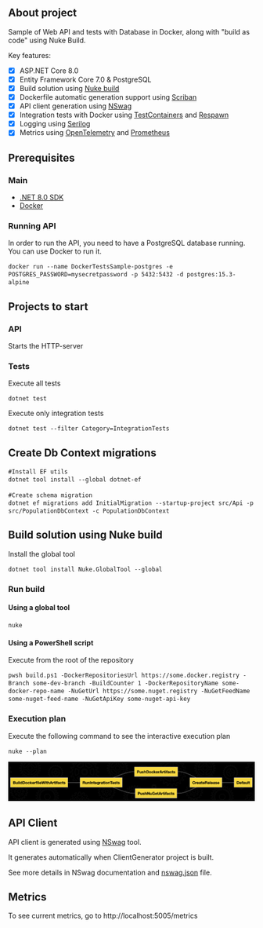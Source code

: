 ## About project
Sample of Web API and tests with Database in Docker, along with "build as code" using Nuke Build.

Key features:
- [x] ASP.NET Core 8.0
- [x] Entity Framework Core 7.0 & PostgreSQL
- [x] Build solution using [Nuke build](https://nuke.build)
- [x] Dockerfile automatic generation support using [Scriban](https://github.com/scriban/scriban)
- [x] API client generation using [NSwag](https://github.com/RicoSuter/NSwag)
- [x] Integration tests with Docker using [TestContainers](https://github.com/testcontainers/testcontainers-dotnet) and [Respawn](https://github.com/jbogard/Respawn)
- [x] Logging using [Serilog](https://serilog.net)
- [x] Metrics using [OpenTelemetry](https://opentelemetry.io) and [Prometheus](https://prometheus.io)

## Prerequisites

### Main
- [.NET 8.0 SDK](https://dotnet.microsoft.com/download/dotnet/8.0)
- [Docker](https://www.docker.com/get-started)

### Running API
In order to run the API, you need to have a PostgreSQL database running. You can use Docker to run it.

```shell
docker run --name DockerTestsSample-postgres -e POSTGRES_PASSWORD=mysecretpassword -p 5432:5432 -d postgres:15.3-alpine
```

## Projects to start
### API
Starts the HTTP-server

### Tests
Execute all tests
```shell
dotnet test
```

Execute only integration tests
```shell
dotnet test --filter Category=IntegrationTests
```

## Create Db Context migrations

```shell
#Install EF utils
dotnet tool install --global dotnet-ef

#Create schema migration
dotnet ef migrations add InitialMigration --startup-project src/Api -p src/PopulationDbContext -c PopulationDbContext
```
## Build solution using Nuke build

Install the global tool
```shell
dotnet tool install Nuke.GlobalTool --global
```

### Run build
#### Using a global tool
```shell
nuke
```

#### Using a PowerShell script
Execute from the root of the repository
```shell
pwsh build.ps1 -DockerRepositoriesUrl https://some.docker.registry -Branch some-dev-branch -BuildCounter 1 -DockerRepositoryName some-docker-repo-name -NuGetUrl https://some.nuget.registry -NuGetFeedName some-nuget-feed-name -NuGetApiKey some-nuget-api-key
```

### Execution plan
Execute the following command to see the interactive execution plan
```shell
nuke --plan
```
![Build execution plan](build/BuildExecutionPlan.png)

## API Client
API client is generated using [NSwag](https://github.com/RicoSuter/NSwag) tool.

It generates automatically when ClientGenerator project is built.

See more details in NSwag documentation and [nswag.json](src/ClientGenerator/nswag.json) file.

## Metrics

To see current metrics, go to http://localhost:5005/metrics